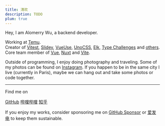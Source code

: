 ```yaml
---
title: 清欢
description: TODO
plum: true
---
```


Hey, I am Alomerry Wu, a backend developer.

Working at [Temu](https://www.temu.com/).<br>
Creator of [Vitest](https://github.com/vitest-dev/vitest), [Slidev](https://github.com/slidevjs/slidev), [VueUse](https://github.com/vueuse/vueuse), [UnoCSS](https://github.com/antfu/unocss), [Elk](https://github.com/elk-zone/elk), [Type Challenges](https://github.com/type-challenges/type-challenges) and [others](/projects).<br>
Core team member of [Vue](https://vuejs.org/), [Nuxt](http://nuxtjs.org/) and [Vite](http://vitejs.dev/).<br>

Outside of programming, I enjoy doing photography and traveling. Some of my photos can be found on [Instagram](https://www.instagram.com/antfu7). If you happen to be in the same city I live (currently in Paris), maybe we can hang out and take some photos or code together.

<div flex-auto />

---

Find me on

<p flex="~ gap-3 wrap" class="mt--2!">
  <a href="https://github.com/alomerry" target="_blank"><span op75 i-simple-icons-github /> GitHub</a>
  <a href="https://space.bilibili.com/1" target="_blank"><span op75 i-simple-icons-bilibili /> 哔哩哔哩</a>
  <a href="https://www.zhihu.com/people/1" target="_blank"><span op75 i-simple-icons-zhihu /> 知乎</a>
</p>

If you enjoy my works, consider sponsoring me on [<span i-carbon-favorite /> GitHub Sponsor](https://github.com/sponsors/alomerry) or [<span i-carbon-lightning /> 爱发电](https://afdian.net/a/21xxx3) to keep them sustainable.
